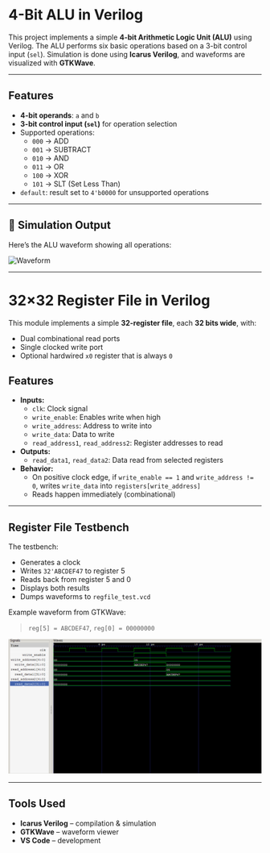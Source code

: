 # 4-Bit ALU in Verilog

This project implements a simple **4-bit Arithmetic Logic Unit (ALU)** using Verilog. The ALU performs six basic operations based on a 3-bit control input (`sel`). Simulation is done using **Icarus Verilog**, and waveforms are visualized with **GTKWave**.

---

## Features

- **4-bit operands**: `a` and `b`
- **3-bit control input (`sel`)** for operation selection
- Supported operations:
  - `000` → ADD
  - `001` → SUBTRACT
  - `010` → AND
  - `011` → OR
  - `100` → XOR
  - `101` → SLT (Set Less Than)
- `default`: result set to `4'b0000` for unsupported operations

---

## 📸 Simulation Output

Here’s the ALU waveform showing all operations:

![Waveform](images/waveform.png)


______________________________________________________________________________________


# 32×32 Register File in Verilog

This module implements a simple **32-register file**, each **32 bits wide**, with:

- Dual combinational read ports
- Single clocked write port
- Optional hardwired `x0` register that is always `0`

## Features

- **Inputs:**
  - `clk`: Clock signal
  - `write_enable`: Enables write when high
  - `write_address`: Address to write into
  - `write_data`: Data to write
  - `read_address1`, `read_address2`: Register addresses to read
- **Outputs:**
  - `read_data1`, `read_data2`: Data read from selected registers
- **Behavior:**
  - On positive clock edge, if `write_enable == 1` and `write_address != 0`, writes `write_data` into `registers[write_address]`
  - Reads happen immediately (combinational)

---

## Register File Testbench

The testbench:
- Generates a clock
- Writes `32'ABCDEF47` to register 5
- Reads back from register 5 and 0
- Displays both results
- Dumps waveforms to `regfile_test.vcd`

Example waveform from GTKWave:

>  `reg[5] = ABCDEF47`, `reg[0] = 00000000`

![Regfile Waveform](images/regfile_waveform.png)

---

## Tools Used

- **Icarus Verilog** – compilation & simulation  
- **GTKWave** – waveform viewer  
- **VS Code** – development





